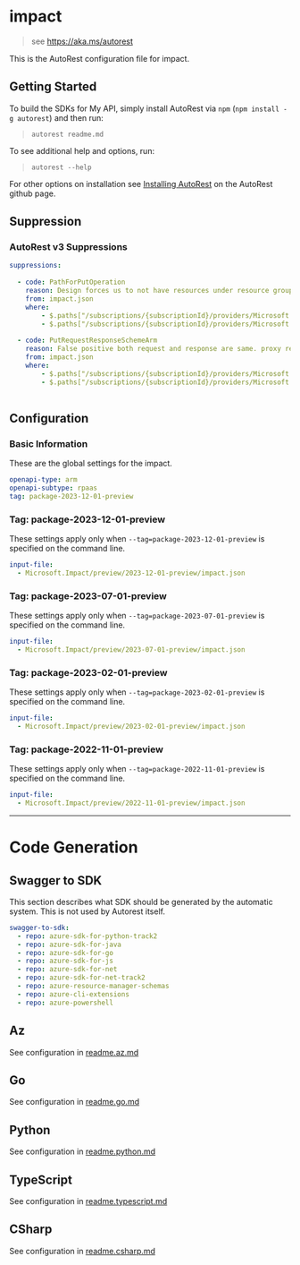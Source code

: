 # impact

> see https://aka.ms/autorest

This is the AutoRest configuration file for impact.

## Getting Started

To build the SDKs for My API, simply install AutoRest via `npm` (`npm install -g autorest`) and then run:

> `autorest readme.md`

To see additional help and options, run:

> `autorest --help`

For other options on installation see [Installing AutoRest](https://aka.ms/autorest/install) on the AutoRest github page.

## Suppression

### AutoRest v3 Suppressions
``` yaml
suppressions:
    
  - code: PathForPutOperation
    reason: Design forces us to not have resources under resource group but only have under subscription. proxy resources
    from: impact.json
    where:
        - $.paths["/subscriptions/{subscriptionId}/providers/Microsoft.Impact/workloadImpacts/{workloadImpactName}"]
        - $.paths["/subscriptions/{subscriptionId}/providers/Microsoft.Impact/topologyImpacts/{topologyImpactName}"]
    
  - code: PutRequestResponseSchemeArm
    reason: False positive both request and response are same. proxy resources
    from: impact.json
    where:
        - $.paths["/subscriptions/{subscriptionId}/providers/Microsoft.Impact/workloadImpacts/{workloadImpactName}"].put
        - $.paths["/subscriptions/{subscriptionId}/providers/Microsoft.Impact/topologyImpacts/{topologyImpactName}"].put
  
```


## Configuration

### Basic Information

These are the global settings for the impact.

```yaml
openapi-type: arm
openapi-subtype: rpaas
tag: package-2023-12-01-preview
```

### Tag: package-2023-12-01-preview

These settings apply only when `--tag=package-2023-12-01-preview` is specified on the command line.

```yaml $(tag) == 'package-2023-12-01-preview'
input-file:
  - Microsoft.Impact/preview/2023-12-01-preview/impact.json
```

### Tag: package-2023-07-01-preview

These settings apply only when `--tag=package-2023-07-01-preview` is specified on the command line.

```yaml $(tag) == 'package-2023-07-01-preview'
input-file:
  - Microsoft.Impact/preview/2023-07-01-preview/impact.json
```

### Tag: package-2023-02-01-preview

These settings apply only when `--tag=package-2023-02-01-preview` is specified on the command line.

```yaml $(tag) == 'package-2023-02-01-preview'
input-file:
  - Microsoft.Impact/preview/2023-02-01-preview/impact.json
```

### Tag: package-2022-11-01-preview

These settings apply only when `--tag=package-2022-11-01-preview` is specified on the command line.

```yaml $(tag) == 'package-2022-11-01-preview'
input-file:
  - Microsoft.Impact/preview/2022-11-01-preview/impact.json
```

---

# Code Generation

## Swagger to SDK

This section describes what SDK should be generated by the automatic system.
This is not used by Autorest itself.

```yaml $(swagger-to-sdk)
swagger-to-sdk:
  - repo: azure-sdk-for-python-track2
  - repo: azure-sdk-for-java
  - repo: azure-sdk-for-go
  - repo: azure-sdk-for-js
  - repo: azure-sdk-for-net
  - repo: azure-sdk-for-net-track2
  - repo: azure-resource-manager-schemas
  - repo: azure-cli-extensions
  - repo: azure-powershell
```
## Az

See configuration in [readme.az.md](./readme.az.md)

## Go

See configuration in [readme.go.md](./readme.go.md)

## Python

See configuration in [readme.python.md](./readme.python.md)

## TypeScript

See configuration in [readme.typescript.md](./readme.typescript.md)

## CSharp

See configuration in [readme.csharp.md](./readme.csharp.md)
